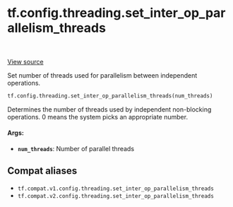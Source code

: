 <div itemscope itemtype="http://developers.google.com/ReferenceObject">
<meta itemprop="name" content="tf.config.threading.set_inter_op_parallelism_threads" />
<meta itemprop="path" content="Stable" />
</div>

# tf.config.threading.set_inter_op_parallelism_threads

<!-- Insert buttons and diff -->

<table class="tfo-notebook-buttons tfo-api" align="left">
</table>

<a target="_blank" href="/code/stable/tensorflow/python/framework/config.py">View source</a>



Set number of threads used for parallelism between independent operations.

``` python
tf.config.threading.set_inter_op_parallelism_threads(num_threads)
```



<!-- Placeholder for "Used in" -->

Determines the number of threads used by independent non-blocking operations.
0 means the system picks an appropriate number.

#### Args:


* <b>`num_threads`</b>: Number of parallel threads

## Compat aliases

* `tf.compat.v1.config.threading.set_inter_op_parallelism_threads`
* `tf.compat.v2.config.threading.set_inter_op_parallelism_threads`


